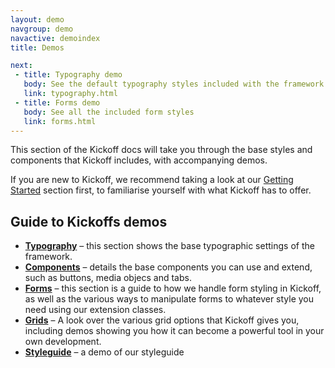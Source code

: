 ```yaml
---
layout: demo
navgroup: demo
navactive: demoindex
title: Demos

next:
 - title: Typography demo
   body: See the default typography styles included with the framework
   link: typography.html
 - title: Forms demo
   body: See all the included form styles
   link: forms.html
---
```


This section of the Kickoff docs will take you through the base styles and components that Kickoff includes, with accompanying demos.

If you are new to Kickoff, we recommend taking a look at our [Getting Started](/learn/) section first, to familiarise yourself with what Kickoff has to offer.

## Guide to Kickoffs demos

- **[Typography](typography.html)** – this section shows the base typographic settings of the framework.
- **[Components](components.html)** – details the base components you can use and extend, such as buttons, media objecs and tabs.
- **[Forms](forms.html)** – this section is a guide to how we handle form styling in Kickoff, as well as the various ways to manipulate forms to whatever style you need using our extension classes.
- **[Grids](grids.html)** – A look over the various grid options that Kickoff gives you, including demos showing you how it can become a powerful tool in your own development.
- **[Styleguide](styleguide.html)** – a demo of our styleguide
